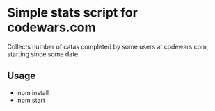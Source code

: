 # Simple stats script for codewars.com

Collects number of catas completed by some users at codewars.com, starting since some date.

## Usage
- npm install
- npm start